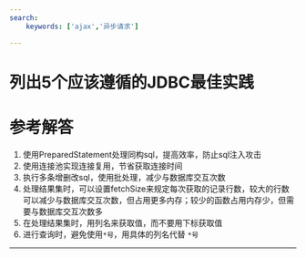 ```yaml
---
search:
    keywords: ['ajax','异步请求']

---
```



# 列出5个应该遵循的JDBC最佳实践

# 参考解答

1. 使用PreparedStatement处理同构sql，提高效率，防止sql注入攻击
2. 使用连接池实现连接复用，节省获取连接时间
3. 执行多条增删改sql，使用批处理，减少与数据库交互次数
4. 处理结果集时，可以设置fetchSize来规定每次获取的记录行数，较大的行数可以减少与数据库交互次数，但占用更多内存；较少的函数占用内存少，但需要与数据库交互次数多
5. 在处理结果集时，用列名来获取值，而不要用下标获取值
6. 进行查询时，避免使用`*号`，用具体的列名代替 `*号`

---